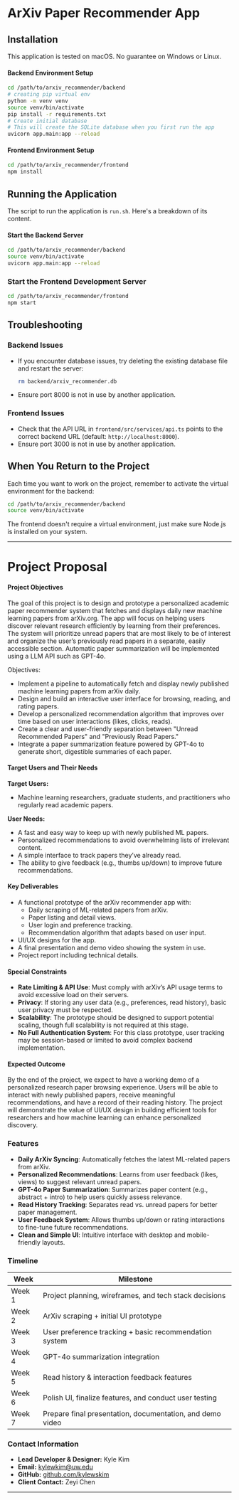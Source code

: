 # ArXiv Paper Recommender App



## Installation

This application is tested on macOS. No guarantee on Windows or Linux.

#### Backend Environment Setup

   ```bash
   cd /path/to/arxiv_recommender/backend
   # creating pip virtual env
   python -m venv venv
   source venv/bin/activate
   pip install -r requirements.txt
   # Create initial database
   # This will create the SQLite database when you first run the app
   uvicorn app.main:app --reload
   ```

#### Frontend Environment Setup

   ```bash
   cd /path/to/arxiv_recommender/frontend
   npm install
   ```

## Running the Application
The script to run the application is `run.sh`. Here's a breakdown of its content.
#### Start the Backend Server
```bash
cd /path/to/arxiv_recommender/backend
source venv/bin/activate
uvicorn app.main:app --reload
```

### Start the Frontend Development Server
```bash
cd /path/to/arxiv_recommender/frontend
npm start
```

## Troubleshooting

### Backend Issues
- If you encounter database issues, try deleting the existing database file and restart the server:
  ```bash
  rm backend/arxiv_recommender.db
  ```
- Ensure port 8000 is not in use by another application.

### Frontend Issues
- Check that the API URL in `frontend/src/services/api.ts` points to the correct backend URL (default: `http://localhost:8000`).
- Ensure port 3000 is not in use by another application.

## When You Return to the Project
Each time you want to work on the project, remember to activate the virtual environment for the backend:
```bash
cd /path/to/arxiv_recommender/backend
source venv/bin/activate
```

The frontend doesn't require a virtual environment, just make sure Node.js is installed on your system.



-----------------------------------------------------------------------------------------------------

# Project Proposal

#### Project Objectives

The goal of this project is to design and prototype a personalized academic paper recommender system that fetches and displays daily new machine learning papers from arXiv.org. The app will focus on helping users discover relevant research efficiently by learning from their preferences. The system will prioritize unread papers that are most likely to be of interest and organize the user’s previously read papers in a separate, easily accessible section. Automatic paper summarization will be implemented using a LLM API such as GPT-4o.

Objectives:
- Implement a pipeline to automatically fetch and display newly published machine learning papers from arXiv daily.
- Design and build an interactive user interface for browsing, reading, and rating papers.
- Develop a personalized recommendation algorithm that improves over time based on user interactions (likes, clicks, reads).
- Create a clear and user-friendly separation between "Unread Recommended Papers" and "Previously Read Papers."
- Integrate a paper summarization feature powered by GPT-4o to generate short, digestible summaries of each paper.

#### Target Users and Their Needs

**Target Users:**
- Machine learning researchers, graduate students, and practitioners who regularly read academic papers.

**User Needs:**
- A fast and easy way to keep up with newly published ML papers.
- Personalized recommendations to avoid overwhelming lists of irrelevant content.
- A simple interface to track papers they’ve already read.
- The ability to give feedback (e.g., thumbs up/down) to improve future recommendations.

#### Key Deliverables

- A functional prototype of the arXiv recommender app with:
  - Daily scraping of ML-related papers from arXiv.
  - Paper listing and detail views.
  - User login and preference tracking.
  - Recommendation algorithm that adapts based on user input.
- UI/UX designs for the app.
- A final presentation and demo video showing the system in use.
- Project report including technical details.

#### Special Constraints

- **Rate Limiting & API Use**: Must comply with arXiv’s API usage terms to avoid excessive load on their servers.
- **Privacy**: If storing any user data (e.g., preferences, read history), basic user privacy must be respected.
- **Scalability**: The prototype should be designed to support potential scaling, though full scalability is not required at this stage.
- **No Full Authentication System**: For this class prototype, user tracking may be session-based or limited to avoid complex backend implementation.

#### Expected Outcome

By the end of the project, we expect to have a working demo of a personalized research paper browsing experience. Users will be able to interact with newly published papers, receive meaningful recommendations, and have a record of their reading history. The project will demonstrate the value of UI/UX design in building efficient tools for researchers and how machine learning can enhance personalized discovery.

### Features

- **Daily ArXiv Syncing**: Automatically fetches the latest ML-related papers from arXiv.
- **Personalized Recommendations**: Learns from user feedback (likes, views) to suggest relevant unread papers.
- **GPT-4o Paper Summarization**: Summarizes paper content (e.g., abstract + intro) to help users quickly assess relevance.
- **Read History Tracking**: Separates read vs. unread papers for better paper management.
- **User Feedback System**: Allows thumbs up/down or rating interactions to fine-tune future recommendations.
- **Clean and Simple UI**: Intuitive interface with desktop and mobile-friendly layouts.

### Timeline

| Week | Milestone |
|------|-----------|
| Week 1 | Project planning, wireframes, and tech stack decisions |
| Week 2 | ArXiv scraping + initial UI prototype |
| Week 3 | User preference tracking + basic recommendation system |
| Week 4 | GPT-4o summarization integration |
| Week 5 | Read history & interaction feedback features |
| Week 6 | Polish UI, finalize features, and conduct user testing |
| Week 7 | Prepare final presentation, documentation, and demo video |

### Contact Information

- **Lead Developer & Designer:** Kyle Kim
- **Email:** kylewkim@uw.edu
- **GitHub:** [github.com/kylewskim](https://github.com/kylewskim)  
- **Client Contact:** Zeyi Chen

---
